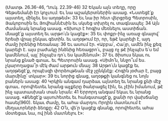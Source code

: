 (Մատթ. 26.36-46, Ղուկ. 22.39-46)
32 Եկան այն տեղը, որը Գեթսեմանի էր կոչւում: Եւ նա աշակերտներին ասաց. «Նստեցէ՛ք այստեղ, մինչեւ ես աղօթեմ»: 33 Եւ նա իր հետ վերցրեց Պետրոսին, Յակոբոսին եւ Յովհաննէսին եւ սկսեց տխրել ու տագնապել: 34 Այն ժամանակ նրանց ասաց. «Տխուր է հոգիս մեռնելու աստիճան. մնացէ՛ք այստեղ եւ արթո՛ւն կացէք»: 35 Եւ փոքր-ինչ առաջ գնալով՝ երեսի վրայ ընկաւ գետին. եւ աղօթում էր, որ, եթէ կարելի է, այդ ժամը իրենից հեռանայ: 36 Եւ ասում էր. «Աբբա՛, Հա՛յր, ամէն ինչ քեզ կարելի է. այս բաժակը ինձնից հեռացրո՛ւ, բայց ոչ թէ ինչպէս ե՛ս եմ կամենում, այլ՝ ինչպէս դո՛ւ ես կամենում»: 37 Եւ Յիսուս եկաւ ու նրանց քնած գտաւ. եւ Պետրոսին ասաց. «Սիմո՛ն, ննջո՞ւմ ես. չկարողացա՞ր մէկ ժամ արթուն մնալ: 38 Արթո՛ւն կացէք եւ աղօթեցէ՛ք, որպէսզի փորձութեան մէջ չընկնէք: Հոգին յօժար է, բայց մարմինը՝ տկար»: 39 Եւ նորից գնաց, աղօթքի կանգնեց ու նոյն բաներն ասաց: 40 Կրկին անգամ դարձաւ այնտեղ եւ նրանց քնի մէջ գտաւ. որովհետեւ նրանց աչքերը ծանրացել էին, եւ չէին իմանում, թէ ինչ պատասխան տան նրան: 41 Երրորդ անգամ եկաւ եւ նրանց ասաց. «Քնեցէ՛ք այսուհետեւ եւ հանգստացէ՛ք, քանի որ վախճանը հասել(960). եկաւ ժամը, եւ ահա մարդու Որդին մատնւում է մեղաւորների ձեռքը: 42 Օ՛ն, վե՛ր կացէք գնանք, որովհետեւ ահա մօտեցաւ նա, ով ինձ մատնելու է»:
